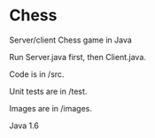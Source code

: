 Chess
=====

Server/client Chess game in Java


Run Server.java first, then Client.java.  

Code is in /src. 

Unit tests are in /test.

Images are in /images.

Java 1.6


